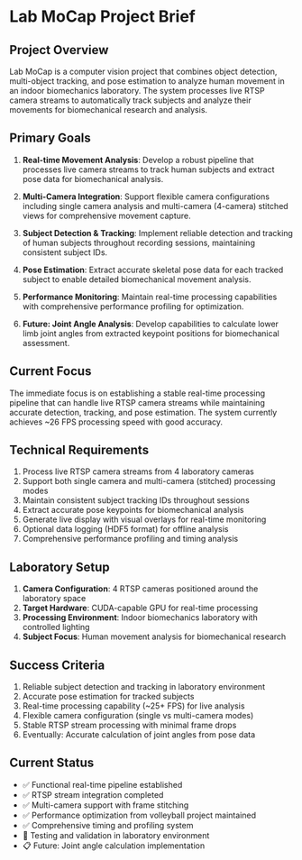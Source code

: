 # Lab MoCap Project Brief

## Project Overview

Lab MoCap is a computer vision project that combines object detection, multi-object tracking, and pose estimation to analyze human movement in an indoor biomechanics laboratory. The system processes live RTSP camera streams to automatically track subjects and analyze their movements for biomechanical research and analysis.

## Primary Goals

1. **Real-time Movement Analysis**: Develop a robust pipeline that processes live camera streams to track human subjects and extract pose data for biomechanical analysis.

2. **Multi-Camera Integration**: Support flexible camera configurations including single camera analysis and multi-camera (4-camera) stitched views for comprehensive movement capture.

3. **Subject Detection & Tracking**: Implement reliable detection and tracking of human subjects throughout recording sessions, maintaining consistent subject IDs.

4. **Pose Estimation**: Extract accurate skeletal pose data for each tracked subject to enable detailed biomechanical movement analysis.

5. **Performance Monitoring**: Maintain real-time processing capabilities with comprehensive performance profiling for optimization.

6. **Future: Joint Angle Analysis**: Develop capabilities to calculate lower limb joint angles from extracted keypoint positions for biomechanical assessment.

## Current Focus

The immediate focus is on establishing a stable real-time processing pipeline that can handle live RTSP camera streams while maintaining accurate detection, tracking, and pose estimation. The system currently achieves ~26 FPS processing speed with good accuracy.

## Technical Requirements

1. Process live RTSP camera streams from 4 laboratory cameras
2. Support both single camera and multi-camera (stitched) processing modes
3. Maintain consistent subject tracking IDs throughout sessions
4. Extract accurate pose keypoints for biomechanical analysis
5. Generate live display with visual overlays for real-time monitoring
6. Optional data logging (HDF5 format) for offline analysis
7. Comprehensive performance profiling and timing analysis

## Laboratory Setup

1. **Camera Configuration**: 4 RTSP cameras positioned around the laboratory space
2. **Target Hardware**: CUDA-capable GPU for real-time processing
3. **Processing Environment**: Indoor biomechanics laboratory with controlled lighting
4. **Subject Focus**: Human movement analysis for biomechanical research

## Success Criteria

1. Reliable subject detection and tracking in laboratory environment
2. Accurate pose estimation for tracked subjects
3. Real-time processing capability (~25+ FPS) for live analysis
4. Flexible camera configuration (single vs multi-camera modes)
5. Stable RTSP stream processing with minimal frame drops
6. Eventually: Accurate calculation of joint angles from pose data

## Current Status

- ✅ Functional real-time pipeline established
- ✅ RTSP stream integration completed
- ✅ Multi-camera support with frame stitching
- ✅ Performance optimization from volleyball project maintained
- ✅ Comprehensive timing and profiling system
- 🔄 Testing and validation in laboratory environment
- 📋 Future: Joint angle calculation implementation
